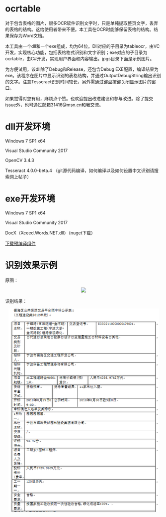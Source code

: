 ﻿# ocrtable

对于包含表格的图片，很多OCR软件识别文字时，只是单纯提取整页文字，丢弃的表格的结构。这给使用者带来不便。本工具在OCR时能够保留表格的结构。结果保存为Word文档。

本工具由一个dll和一个exe组成，均为64位。Dll对应的子目录为tableocr，由VC开发，实现核心功能，包括表格格式识别和文字识别；exe对应的子目录为ocrtable，由C\#开发，实现用户界面和内容输出。jpgs目录下面是示例图片。

为方便试用，该dll除了Debug和Release，还包含Debug
EXE配置，编译结果为exe。该程序在图片中显示识别的表格结构，并通过OutputDebugString输出识别的文字。注意Tesseract识别时间较长，另外需通过键盘按键关闭显示图片的窗口。

如果觉得对您有用，麻烦点个赞。也欢迎提出改进建议和参与改进。除了提交issue外，也可通过邮箱31416\@msn.cn和我交流。

# dll开发环境

Windows 7 SP1 x64

Visual Studio Community 2017

OpenCV 3.4.3

Tesseract 4.0.0-beta.4
（git源代码编译，如何编译以及如何设置中文识别请搜索网上帖子）

# exe开发环境

Windows 7 SP1 x64

Visual Studio Community 2017

DocX（Xceed.Words.NET.dll）（nuget下载）

[下载预编译组件](https://pan.baidu.com/s/1zu0uDDy2vJFG_QKRPRbpxQ)

# 识别效果示例

原图：
<div align=center><img width="50%" src="jpgs/3.jpeg"/></div>

识别结果：
<div align=center><img src="results/3.png"/></div>
